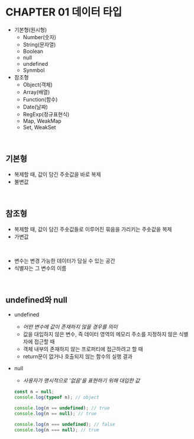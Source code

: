 # CHAPTER 01 데이터 타입

- 기본형(원시형)
  - Number(숫자)
  - String(문자열)
  - Boolean
  - null
  - undefined
  - Synmbol
- 참조형
  - Object(객체)
  - Array(배열)
  - Function(함수)
  - Date(날짜)
  - RegExp(정규표현식)
  - Map, WeakMap
  - Set, WeakSet

<br/>

## 기본형

- 복제할 때, 값이 담긴 주솟값을 바로 복제
- 불변값

<br/>

## 참조형

- 복제할 때, 값이 담긴 주솟값들로 이루어진 묶음을 가리키는 주솟값을 복제
- 가변값

<br/>

- 변수는 변경 가능한 데이터가 담실 수 있는 공간
- 식별자는 그 변수의 이름

<br/>

## undefined와 null

- undefined
  - _어떤 변수에 값이 존재하지 않을 경우를 의미_
  - 값을 대입하지 않은 변수, 즉 데이터 영역의 메모리 주소를 지정하지 않은 식별자에 접근할 때
  - 객체 내부의 존재하지 않는 프로퍼티에 접근하려고 할 때
  - return문이 없거나 호출되지 않는 함수의 실행 결과
- null

  - _사용자가 명시적으로 '없음'을 표현하기 위해 대입한 값_

  ```javascript
  const n = null;
  console.log(typeof n); // object

  console.log(n == undefined); // true
  console.log(n == null); // true

  console.log(n === undefined); // false
  console.log(n === null); // true
  ```
